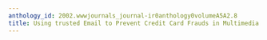 ```yaml
---
anthology_id: 2002.wwwjournals_journal-ir0anthology0volumeA5A2.8
title: Using trusted Email to Prevent Credit Card Frauds in Multimedia Products
---
```

